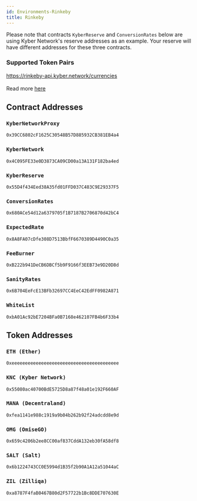 ```yaml
---
id: Environments-Rinkeby
title: Rinkeby
---
```


Please note that contracts `KyberReserve` and `ConversionRates` below are using Kyber Network's reserve addresses as an example. Your reserve will have different addresses for these three contracts.

### Supported Token Pairs
https://rinkeby-api.kyber.network/currencies <br><br>
Read more [here](references-resftulapi.md#currencies)

## Contract Addresses
### `KyberNetworkProxy`
`0x39CC6802cF1625C30548B57D885932CB381EB4a4`

### `KyberNetwork`
`0x4C095FE33e0D3873CA09CD00a13A131F182ba4ed`

### `KyberReserve`
`0x55D4f434Eed38A35fd01FFD037C483C9E29337F5`

### `ConversionRates`
`0x680ACe54d12a6379705f1B7187B2706870d42bC4`

### `ExpectedRate`
`0x8A8FA07cDfe308D7513BbfF6670389D4490C0a35`

### `FeeBurner`
`0xB222b941DeCB6DBCf5b9F9166f3EEB73e9D20D8d`

### `SanityRates`
`0x6B704EeFcE13BFb32697CC4EeC42EdFF0982A871`

### `WhiteList`
`0xbA01Ac92bE7204BFa0B7168e462107FB4b6F33b4`

## Token Addresses
### `ETH (Ether)`
`0xeeeeeeeeeeeeeeeeeeeeeeeeeeeeeeeeeeeeeeee`

### `KNC (Kyber Network)`
`0x55080ac40700BdE5725D8a87f48a01e192F660AF`

### `MANA (Decentraland)`
`0xfea1141e988c1919a9b04b262b92f24adcdd8e9d`

### `OMG (OmiseGO)`
`0x659c4206b2ee8CC00af837CddA132eb30fA58df8`

### `SALT (Salt)`
`0x6b1224743CC0E5994d1B35f2b90A1A12a51044aC`

### `ZIL (Zilliqa)`
`0xa8787F4faB0467B80d2F57722b1Bc8DDE707630E`
